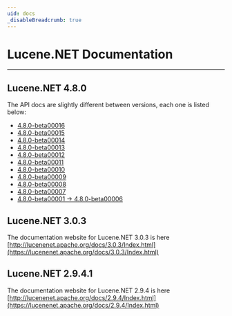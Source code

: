 ```yaml
---
uid: docs
_disableBreadcrumb: true
---
```


# Lucene.NET Documentation

---

## Lucene.NET 4.8.0

The API docs are slightly different between versions, each one is listed below:

- [4.8.0-beta00016](https://lucenenet.apache.org/docs/4.8.0-beta00016/)
- [4.8.0-beta00015](https://lucenenet.apache.org/docs/4.8.0-beta00015/)
- [4.8.0-beta00014](https://lucenenet.apache.org/docs/4.8.0-beta00014/)
- [4.8.0-beta00013](https://lucenenet.apache.org/docs/4.8.0-beta00013/)
- [4.8.0-beta00012](https://lucenenet.apache.org/docs/4.8.0-beta00012/)
- [4.8.0-beta00011](https://lucenenet.apache.org/docs/4.8.0-beta00011/)
- [4.8.0-beta00010](https://lucenenet.apache.org/docs/4.8.0-beta00010/)
- [4.8.0-beta00009](https://lucenenet.apache.org/docs/4.8.0-beta00009/)
- [4.8.0-beta00008](https://lucenenet.apache.org/docs/4.8.0-beta00008/)
- [4.8.0-beta00007](https://lucenenet.apache.org/docs/4.8.0-beta00007/)
- [4.8.0-beta00001 -> 4.8.0-beta00006](https://lucenenet.apache.org/docs/4.8.0-beta00005/)

## Lucene.NET 3.0.3

The documentation website for Lucene.NET 3.0.3 is here [http://lucenenet.apache.org/docs/3.0.3/Index.html](https://lucenenet.apache.org/docs/3.0.3/Index.html)

## Lucene.NET 2.9.4.1

The documentation website for Lucene.NET 2.9.4 is here [http://lucenenet.apache.org/docs/2.9.4/Index.html](https://lucenenet.apache.org/docs/2.9.4/Index.html)
